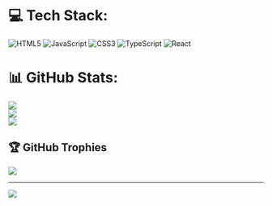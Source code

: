

# 💻 Tech Stack:
![HTML5](https://img.shields.io/badge/html5-%23E34F26.svg?style=flat&logo=html5&logoColor=white) ![JavaScript](https://img.shields.io/badge/javascript-%23323330.svg?style=flat&logo=javascript&logoColor=%23F7DF1E) ![CSS3](https://img.shields.io/badge/css3-%231572B6.svg?style=flat&logo=css3&logoColor=white) ![TypeScript](https://img.shields.io/badge/typescript-%23007ACC.svg?style=flat&logo=typescript&logoColor=white) ![React](https://img.shields.io/badge/react-%2320232a.svg?style=flat&logo=react&logoColor=%2361DAFB)
# 📊 GitHub Stats:
![](https://github-readme-stats.vercel.app/api?username=Tech-Priest1&theme=dark&hide_border=true&include_all_commits=true&count_private=true)<br/>
![](https://github-readme-streak-stats.herokuapp.com/?user=Tech-Priest1&theme=dark&hide_border=true)<br/>
![](https://github-readme-stats.vercel.app/api/top-langs/?username=Tech-Priest1&theme=dark&hide_border=true&include_all_commits=true&count_private=true&layout=compact)

## 🏆 GitHub Trophies
![](https://github-profile-trophy.vercel.app/?username=Tech-Priest1&theme=dark&no-frame=true&no-bg=true&margin-w=4)


---
[![](https://visitcount.itsvg.in/api?id=Tech-Priest1&label=Profile%20Views&color=12&icon=5&pretty=true)](https://visitcount.itsvg.in)

<!-- Proudly created with GPRM ( https://gprm.itsvg.in ) -->
